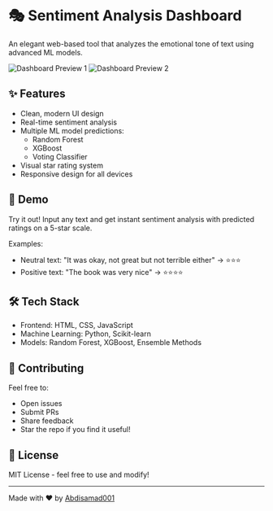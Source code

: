 # 🎭 Sentiment Analysis Dashboard

An elegant web-based tool that analyzes the emotional tone of text using advanced ML models.

![Dashboard Preview 1](screenshot1.png)
![Dashboard Preview 2](screenshot2.png)

## ✨ Features

- Clean, modern UI design
- Real-time sentiment analysis
- Multiple ML model predictions:
  - Random Forest
  - XGBoost 
  - Voting Classifier
- Visual star rating system
- Responsive design for all devices

## 🚀 Demo

Try it out! Input any text and get instant sentiment analysis with predicted ratings on a 5-star scale.

Examples:
- Neutral text: "It was okay, not great but not terrible either" → ⭐⭐⭐
- Positive text: "The book was very nice" → ⭐⭐⭐⭐

## 🛠️ Tech Stack

- Frontend: HTML, CSS, JavaScript 
- Machine Learning: Python, Scikit-learn
- Models: Random Forest, XGBoost, Ensemble Methods

## 🤝 Contributing

Feel free to:
- Open issues
- Submit PRs
- Share feedback
- Star the repo if you find it useful!

## 📝 License

MIT License - feel free to use and modify!

---
Made with ❤️ by [Abdisamad001](https://github.com/Abdisamad001)
